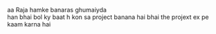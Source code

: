aa Raja hamke banaras ghumaiyda<br>
han bhai bol ky baat h kon sa project banana hai
bhai the projext ex pe kaam karna hai
